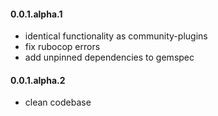 #### 0.0.1.alpha.1

* identical functionality as community-plugins
* fix rubocop errors
* add unpinned dependencies to gemspec

#### 0.0.1.alpha.2

* clean codebase
